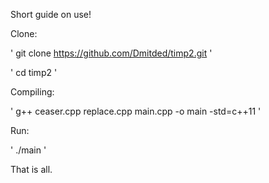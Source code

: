 Short guide on use!

Clone:

' git clone https://github.com/Dmitded/timp2.git '

' cd timp2 '

Compiling:

' g++ ceaser.cpp replace.cpp main.cpp -o main -std=c++11 '

Run:

' ./main '

That is all.
